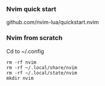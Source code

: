### Nvim quick start 
github.com/nvim-lua/quickstart.nvim

### Nvim from scratch
Cd to ~/.config 
```
rm -rf nvim
rm -rf ~/.local/share/nvim
rm -rf ~/.local/state/nvim
mkdir nvim
```
